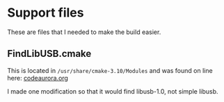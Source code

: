 # Support files

These are files that I needed to make the build easier.

## FindLibUSB.cmake

This is located in `/usr/share/cmake-3.10/Modules` and was found on line here:
[codeaurora.org](https://source.codeaurora.org/external/thundersoft/qrd7225-ds-froyo/plain/external/thunderst/openobex/CMakeModules/FindLibUSB.cmake?id=cf2880e06f7f20cb3f10f8ee386924e4d0fe6fc9)

I made one modification so that it would find libusb-1.0, not simple libusb.
